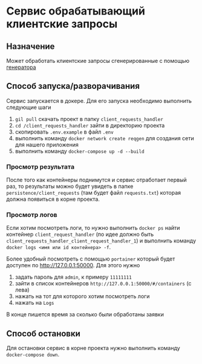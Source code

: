 # Сервис обрабатывающий клиентские запросы

## Назначение
Может обработать клиентские запросы сгенерированные с помощью [генератора](https://github.com/vladimir163/lead-generator)
 
## Способ запуска/разворачивания 

Сервис запускается в докере.
Для его запуска необходимо выполнить следующие шаги
1. `gil pull` скачать проект в папку `client_requests_handler`
2. `cd /client_requests_handler` зайти в директорию проекта
4. скопировать `.env.example` в файл `.env`
5. выполнить команду `docker network create reqgen` для создания сети для нашего приложения
6. выполнить команду `docker-compose up -d --build`

### Просмотр результата
После того как контейнеры поднимутся и сервис отработает первый раз, то результаты 
можно будет увидеть в папке `persistence/client_requests` (там будет файл `requests.txt`) которая должна появиться в корне проекта.

### Просмотр логов
Если хотим посмотреть логи, то нужно выполнить `docker ps` найти контейнер `client_request_handler` (по идее должно быть `client_requests_handler_client_request_handler_1`)
и выполнить команду `docker logs <имя или id контейнера> -f`.

Более удобный посмотреть с помощью `portainer` который будет доступен по http://127.0.0.1:50000.
Для этого нужно 
1. задать пароль для `admin`, к примеру `11111111`
2. зайти в список контейнеров  `http://127.0.0.1:50000/#/containers` (с лева)
3. нажать на тот для которого хотим посмотреть логи
4. нажать на `Logs`

В конце пишется время за сколько были обработаны заявки 

## Способ остановки
Для остановки сервис в корне проекта нужно выполнить команду `docker-compose down`.